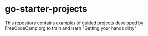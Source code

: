 # go-starter-projects
This repository contains examples of guided projects developed by FreeCodeCamp.org to train and learn "Getting your hands dirty"
